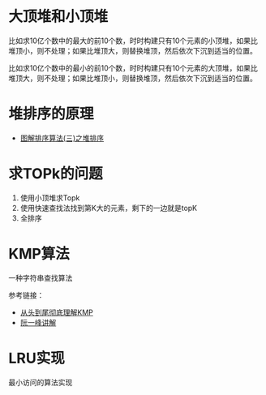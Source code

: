 # 大顶堆和小顶堆

比如求10亿个数中的最大的前10个数，时时构建只有10个元素的小顶堆，如果比堆顶小，则不处理；如果比堆顶大，则替换堆顶，然后依次下沉到适当的位置。

比如求10亿个数中的最小的前10个数，时时构建只有10个元素的大顶堆，如果比堆顶大，则不处理；如果比堆顶小，则替换堆顶，然后依次下沉到适当的位置。

# 堆排序的原理

- [图解排序算法(三)之堆排序](https://www.cnblogs.com/chengxiao/p/6129630.html)

# 求TOPk的问题

1. 使用小顶堆求Topk
2. 使用快速查找法找到第K大的元素，剩下的一边就是topK
3. 全排序

# KMP算法

一种字符串查找算法

参考链接：

- [从头到尾彻底理解KMP](https://blog.csdn.net/v_july_v/article/details/7041827)
- [阮一峰讲解](http://www.ruanyifeng.com/blog/2013/05/Knuth%E2%80%93Morris%E2%80%93Pratt_algorithm.html)

# LRU实现

最小访问的算法实现
